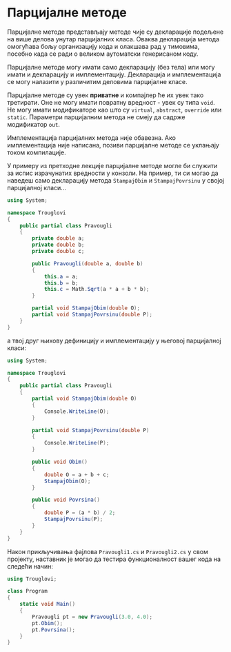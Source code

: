# Парцијалне методе

Парцијалне методе представљају методе чије су декларације подељене на више
делова унутар парцијалних класа. Оваква декларација метода омогућава бољу
организацију кода и олакшава рад у тимовима, посебно када се ради о великом
аутоматски генерисаном коду.

Парцијалне методе могу имати само декларацију (без тела) или могу имати и
декларацију и имплементацију. Декларација и имплементација се могу налазити у
различитим деловима парцијалне класе.

Парцијалне методе су увек **приватне** и компајлер ће их увек тако третирати.
Оне не могу имати повратну вредност - увек су типа `void`. Не могу имати
модификаторе као што су `virtual`, `abstract`, `override` или `static`.
Параметри парцијалним метода не смеју да садрже модификатор `out`.

Имплементација парцијалних метода није обавезна. Ако имплементација није
написана, позиви парцијалне методе се уклањају током компилације.

У примеру из претходне лекције парцијалне методе могле би служити за испис
израчунатих вредности у конзоли. На пример, ти си могао да наведеш само
декларацију метода `StampajObim` и `StampajPovrsinu` у својој парцијалној
класи...

```cs
using System;

namespace Trouglovi
{
    public partial class Pravougli
    {
        private double a;
        private double b;
        private double c;

        public Pravougli(double a, double b)
        {
            this.a = a;
            this.b = b;
            this.c = Math.Sqrt(a * a + b * b);
        }

        partial void StampajObim(double O);
        partial void StampajPovrsinu(double P);
    }
}
```

а твој друг њихову дефиницију и имплементацију у његовој парцијалној класи:

```cs
using System;

namespace Trouglovi
{
    public partial class Pravougli
    {
        partial void StampajObim(double O)
        {
            Console.WriteLine(O);
        }

        partial void StampajPovrsinu(double P)
        {
            Console.WriteLine(P);
        }

        public void Obim()
        {
            double O = a + b + c;
            StampajObim(O);
        }

        public void Povrsina()
        {
            double P = (a * b) / 2;
            StampajPovrsinu(P);
        }
    }
}
```

Након прикључивања фајлова `Pravougli1.cs` и `Pravougli2.cs` у свом пројекту,
наставник је могао да тестира функционалност вашег кода на следећи начин:

```cs
using Trouglovi;

class Program
{
    static void Main()
    {
        Pravougli pt = new Pravougli(3.0, 4.0);
        pt.Obim();
        pt.Povrsina();
    }
}
```

